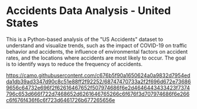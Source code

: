 # Accidents Data Analysis - United States
This is a Python-based analysis of the "US Accidents" dataset to understand and visualize trends, such as the impact of COVID-19 on traffic behavior and accidents, the influence of environmental factors on accident rates, and the locations where accidents are most likely to occur. The goal is to identify ways to reduce the frequency of accidents.

https://camo.githubusercontent.com/c676b5f90a1650624a0a9832d7954edda1db39ad3347d90c8c51e88ff2f92252/68747470733a2f2f696d672e736869656c64732e696f2f62616467652f507974686f6e2d4646443433423f7374796c653d666f722d7468652d6261646765266c6f676f3d707974686f6e266c6f676f436f6c6f723d6461726b677265656e
